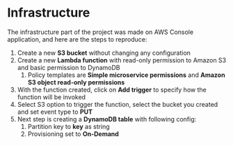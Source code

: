# Infrastructure

The infrastructure part of the project was made on AWS Console application, and here are the steps to reproduce:

1. Create a new **S3 bucket** without changing any configuration
2. Create a new **Lambda function** with read-only permission to Amazon S3 and basic permission to DynamoDB
   1. Policy templates are **Simple microservice permissions** and **Amazon S3 object read-only permissions**
3. With the function created, click on **Add trigger** to specify how the function will be invoked
4. Select S3 option to trigger the function, select the bucket you created and set event type to **PUT**
5. Next step is creating a **DynamoDB table** with following config:
   1. Partition key to **key** as string
   2. Provisioning set to **On-Demand**
